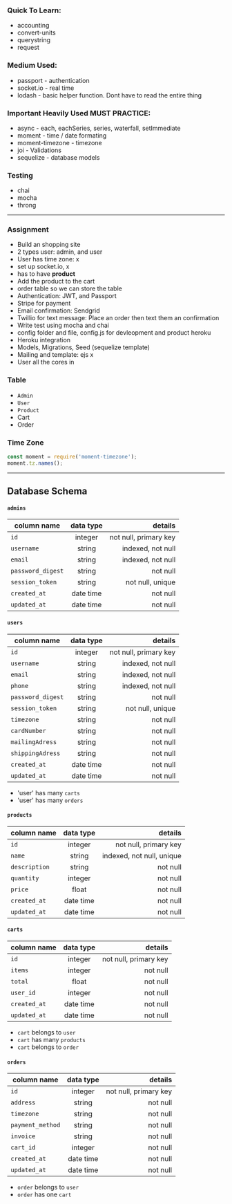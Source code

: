 ### Quick To Learn:

* accounting
* convert-units
* querystring
* request

### Medium Used:

* passport - authentication
* socket.io - real time
* lodash - basic helper function. Dont have to read the entire thing

### Important Heavily Used MUST PRACTICE:

* async - each, eachSeries, series, waterfall, setImmediate
* moment - time / date formating
* moment-timezone - timezone
* joi - Validations
* sequelize - database models

### Testing

* chai
* mocha
* throng

---

### Assignment

* Build an shopping site
* 2 types user: admin, and user
* User has time zone: x
* set up socket.io, x
* has to have **product**
* Add the product to the cart
* order table so we can store the table
* Authentication: JWT, and Passport
* Stripe for payment
* Email confirmation: Sendgrid
* Twillio for text message: Place an order then text them an confirmation
* Write test using mocha and chai
* config folder and file, config.js for devleopment and product heroku
* Heroku integration
* Models, Migrations, Seed (sequelize template)
* Mailing and template: ejs x
* User all the cores in

### Table

* `Admin`
* `User`
* `Product`
* Cart
* Order

### Time Zone

```js
const moment = require('moment-timezone');
moment.tz.names();
```

---

## Database Schema

#### `admins`

| column name       | data type |               details |
| ----------------- | :-------: | --------------------: |
| `id`              |  integer  | not null, primary key |
| `username`        |  string   |     indexed, not null |
| `email`           |  string   |     indexed, not null |
| `password_digest` |  string   |              not null |
| `session_token`   |  string   |      not null, unique |
| `created_at`      | date time |              not null |
| `updated_at`      | date time |              not null |

#### `users`

| column name       | data type |               details |
| ----------------- | :-------: | --------------------: |
| `id`              |  integer  | not null, primary key |
| `username`        |  string   |     indexed, not null |
| `email`           |  string   |     indexed, not null |
| `phone`           |  string   |     indexed, not null |
| `password_digest` |  string   |              not null |
| `session_token`   |  string   |      not null, unique |
| `timezone`        |  string   |              not null |
| `cardNumber`      |  string   |              not null |
| `mailingAdress`   |  string   |              not null |
| `shippingAdress`  |  string   |              not null |
| `created_at`      | date time |              not null |
| `updated_at`      | date time |              not null |

* 'user' has many `carts`
* 'user' has many `orders`

#### `products`

| column name   | data type |                   details |
| ------------- | :-------: | ------------------------: |
| `id`          |  integer  |     not null, primary key |
| `name`        |  string   | indexed, not null, unique |
| `description` |  string   |                  not null |
| `quantity`    |  integer  |                  not null |
| `price`       |   float   |                  not null |
| `created_at`  | date time |                  not null |
| `updated_at`  | date time |                  not null |

#### `carts`

| column name  | data type |               details |
| ------------ | :-------: | --------------------: |
| `id`         |  integer  | not null, primary key |
| `items`      |  integer  |              not null |
| `total`      |   float   |              not null |
| `user_id`    |  integer  |              not null |
| `created_at` | date time |              not null |
| `updated_at` | date time |              not null |

* `cart` belongs to `user`
* `cart` has many `products`
* `cart` belongs to `order`

#### `orders`

| column name      | data type |               details |
| ---------------- | :-------: | --------------------: |
| `id`             |  integer  | not null, primary key |
| `address`        |  string   |              not null |
| `timezone`       |  string   |              not null |
| `payment_method` |  string   |              not null |
| `invoice`        |  string   |              not null |
| `cart_id`        |  integer  |              not null |
| `created_at`     | date time |              not null |
| `updated_at`     | date time |              not null |

* `order` belongs to `user`
* `order` has one `cart`
